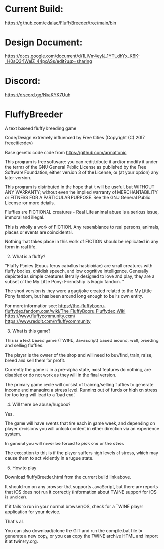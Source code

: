 # Current Build:
https://github.com/eidalac/FluffyBreeder/tree/main/bin


# Design Document:
https://docs.google.com/document/d/1LIVm4eylJ_1YTUdhYx_K6K-_H0sQ3r1WelZ_44poASs/edit?usp=sharing

# Discord:
https://discord.gg/NkaKYK7Uuh

# FluffyBreeder
A text baseed fluffy breeding game

Code/Design extremely influenced by Free Cities (Copyright (C) 2017  freecitiesdev)

Base genetic code code from https://github.com/armatronic 

This program is free software: you can redistribute it and/or modify it under the terms of the GNU General Public License as published by the Free Software Foundation, either version 3 of the License, or (at your option) any later version.

This program is distributed in the hope that it will be useful, but WITHOUT ANY WARRANTY; without even the implied warranty of MERCHANTABILITY or FITNESS FOR A PARTICULAR PURPOSE.  See the GNU General Public License for more details.

Fluffies are FICTIONAL creatures - Real Life animal abuse is a serious issue, immoral and illegal.

This is wholly a work of FICTION.  Any resemblance to real persons, animals, places or events are coincidental.  

Nothing that takes place in this work of FICTION should be replicated in any form in real life.

2. What is a fluffy?

“Fluffy Ponies (Equus ferus caballus hasbioidae) are small creatures with fluffy bodies, childish speech, and low cognitive intelligence. Generally depicted as simple creatures literally designed to love and play, they are a subset of the My Little Pony: Friendship is Magic fandom. ”

The short version is they were a gag/joke created related to the My Little Pony fandom, but has been around long enough to be its own entity.   

For more information see: https://the-fluffybooru-fluffydex.fandom.com/wiki/The_FluffyBooru_Fluffydex_Wiki 
https://www.fluffycommunity.com/
https://www.reddit.com/r/fluffycommunity 


3.  What is this game?

This is a text based game (TWINE, Javascript) based around, well, breeding and selling fluffies. 

The player is the owner of the shop and will need to buy/find, train, raise, breed and sell them for profit.  

Currently the game is in a pre-alpha state, most features do nothing, are disabled or do not work as they will in the final version.

The primary game cycle will consist of training/selling fluffies to generate income and managing a stress level.  Running out of funds or high on stress for too long will lead to a ‘bad end’.

4.  Will there be abuse/hugbox?

Yes. 

The game will have events that fire each in game week, and depending on player decisions you will unlock content in either direction via an experience system.

In general you will never be forced to pick one or the other.

The exception to this is if the player suffers high levels of stress, which may cause them to act violently in a fugue state.

5. How to play

Download fluffyBreeder.html from the current build link above.

It should run on any browser that supports JavaScript, but there are reports that iOS does not run it correctly (information about TWINE support for iOS is unclear).

If it fails to run in your normal browser/OS, check for a TWINE player application for your device.

That's all.

You can also download/clone the GIT and run the compile.bat file to generate a new copy, or you can copy the TWINE archive HTML and import it at twinery.org.
